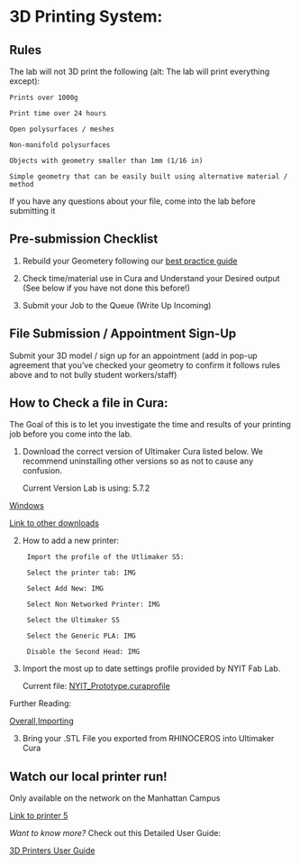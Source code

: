 # 3D Printing System:

## Rules 

The lab will not 3D print the following (alt: The lab will print everything except): 

	Prints over 1000g  
	
	Print time over 24 hours 
	
	Open polysurfaces / meshes 
	
	Non-manifold polysurfaces 
	
	Objects with geometry smaller than 1mm (1/16 in) 
	
	Simple geometry that can be easily built using alternative material / method 

If you have any questions about your file, come into the lab before submitting it 

## Pre-submission Checklist

1. Rebuild your Geometery following our [best practice guide](Tutorials&Templates/3DPrinters.md)

2. Check time/material use in Cura and Understand your Desired output
	(See below if you have not done this before!)
	
3. Submit your Job to the Queue
	(Write Up Incoming)


## File Submission / Appointment Sign-Up 

Submit your 3D model / sign up for an appointment (add in pop-up agreement that you’ve checked your geometry to confirm it follows rules above and to not bully student workers/staff) 


## How to Check a file in Cura:

The Goal of this is to let you investigate the time and results of your printing job before you come into the lab.

1. Download the correct version of Ultimaker Cura listed below. We recommend uninstalling other versions so as not to cause any confusion.

	Current Version Lab is using: 5.7.2

[Windows](https://github.com/Ultimaker/Cura/releases/download/5.7.2-RC2/UltiMaker-Cura-5.7.2-win64-X64.exe)

[Link to other downloads](https://github.com/Ultimaker/Cura/releases/tag/5.7.2-RC2)

2. How to add a new printer:

		Import the profile of the Utlimaker S5:

		Select the printer tab: IMG
		
		Select Add New: IMG
		
		Select Non Networked Printer: IMG
		
		Select the Ultimaker S5
		
		Select the Generic PLA: IMG
		
		Disable the Second Head: IMG


2. Import the most up to date settings profile provided by NYIT Fab Lab.

	Current file: [NYIT_Prototype.curaprofile](resources/3Dprinters/NYIT_Prototype.curaprofile)
	
Further Reading:

[Overall](https://support.makerbot.com/s/article/1667337576882),[Importing](https://support.makerbot.com/s/article/1667411286867)
	
	
	
	
3. Bring your .STL File you exported from RHINOCEROS into Ultimaker Cura 
	














## Watch our local printer run!

Only available on the network on the Manhattan Campus 

[Link to printer 5](http://192.168.166.33/print_jobs)

*Want to know more?*
Check out this Detailed User Guide:

[3D Printers User Guide](https://github.com/DigitalFabricationLab-NYIT-SoAD/resources/blob/main/UserGuides/3DPrinters.md)

